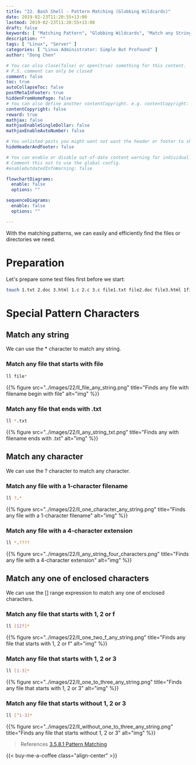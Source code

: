 ```yaml
---
title: "22. Bash Shell - Pattern Matching (Globbing Wildcards)"
date: 2019-02-23T11:20:55+13:00
lastmod: 2019-02-23T11:20:55+13:00
draft: false
keywords: [ "Matching Pattern", "Globbing Wildcards", "Match any String", "Match Starts With Strings", "Match Ends With Strings", "Match any Character", "Match any Enclosed Characters", "Match any Number" ]
description: ""
tags: [ "Linux", "Server" ]
categories: [ "Linux Administrator: Simple But Profound" ]
author: "Dong Chen"

# You can also close(false) or open(true) something for this content.
# P.S. comment can only be closed
comment: false
toc: true
autoCollapseToc: false
postMetaInFooter: true
hiddenFromHomePage: false
# You can also define another contentCopyright. e.g. contentCopyright: "This is another copyright."
contentCopyright: false
reward: true
mathjax: false
mathjaxEnableSingleDollar: false
mathjaxEnableAutoNumber: false

# You unlisted posts you might want not want the header or footer to show
hideHeaderAndFooter: false

# You can enable or disable out-of-date content warning for individual post.
# Comment this out to use the global config.
#enableOutdatedInfoWarning: false

flowchartDiagrams:
  enable: false
  options: ""

sequenceDiagrams: 
  enable: false
  options: ""

---
```


With the matching patterns, we can easily and efficiently find the files or directories we need.

<!--more-->

# Preparation

Let's prepare some test files first before we start:

```bash
touch 1.txt 2.doc 3.html 1.c 2.c 3.c file1.txt file2.doc file3.html 1file.txt 2file.doc 3file.html
```

# Special Pattern Characters

## Match any string

We can use the * character to match any string.

### Match any file that starts with file

```bash
ll file*
```

{{% figure src="../images/22/ll_file_any_string.png" title="Finds any file with filename begin with file" alt="img" %}}

### Match any file that ends with .txt

```bash
ll *.txt
```

{{% figure src="../images/22/ll_any_string_txt.png" title="Finds any with filename ends with .txt" alt="img" %}}

## Match any character

We can use the ? character to match any character.

### Match any file with a 1-character filename

```bash
ll ?.*
```

{{% figure src="../images/22/ll_one_character_any_string.png" title="Finds any file with a 1-character filename" alt="img" %}}

### Match any file with a 4-character extension

```bash
ll *.????
```

{{% figure src="../images/22/ll_any_string_four_characters.png" title="Finds any file with a 4-character extension" alt="img" %}}

## Match any one of enclosed characters

We can use the [] range expression to match any one of enclosed characters.

### Match any file that starts with 1, 2 or f

```bash
ll [12f]*
```

{{% figure src="../images/22/ll_one_two_f_any_string.png" title="Finds any file that starts with 1, 2 or f" alt="img" %}}

### Match any file that starts with 1, 2 or 3

```bash
ll [1-3]*
```

{{% figure src="../images/22/ll_one_to_three_any_string.png" title="Finds any file that starts with 1, 2 or 3" alt="img" %}}

### Match any file that starts without 1, 2 or 3

```bash
ll [^1-3]*
```

{{% figure src="../images/22/ll_without_one_to_three_any_string.png" title="Finds any file that starts without 1, 2 or 3" alt="img" %}}

> References
> [3.5.8.1 Pattern Matching](https://www.gnu.org/software/bash/manual/html_node/Pattern-Matching.html#Pattern-Matching)

<!-- Buy Me a Coffee Button -->
{{< buy-me-a-coffee class="align-center" >}}
